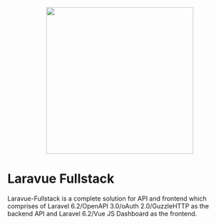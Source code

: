 <p align="center">    
    <img src="https://crtlemba.sirv.com/laravue/pinterest_profile_image.png" width="330" height="330" alt="" />
</p>

# Laravue Fullstack

Laravue-Fullstack is a complete solution for API and frontend which comprises of Laravel 6.2/OpenAPI 3.0/oAuth 2.0/GuzzleHTTP as the backend API and Laravel 6.2/Vue JS Dashboard as the frontend.

